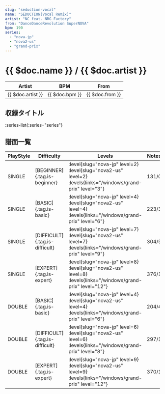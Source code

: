```yaml
---
slug: "seduction-vocal"
name: "SEDUCTION(Vocal Remix)"
artist: "NC feat. NRG Factory"
from: "DanceDanceRevolution SuperNOVA"
bpm: 190
series:
  - "nova-jp"
  - "nova2-us"
  - "grand-prix"
---
```


# {{ $doc.name }} / {{ $doc.artist }}

|Artist|BPM|From|
|------|---|----|
|{{ $doc.artist }}|{{ $doc.bpm }}|{{ $doc.from }}|

## 収録タイトル

:series-list{:series="series"}

## 譜面一覧

|PlayStyle|Difficulty|Levels|Notes|Movie|
|---------|----------|------|-----|-----|
|SINGLE|[BEGINNER]{.tag.is-beginner}|<div class="field is-grouped is-grouped-multiline"> :level{slug="nova-jp" level=2} :level{slug="nova2-us" level=2}  :levels{links="/windows/grand-prix" level="3"}</div>|131/0||
|SINGLE|[BASIC]{.tag.is-basic}|<div class="field is-grouped is-grouped-multiline"> :level{slug="nova-jp" level=4} :level{slug="nova2-us" level=4}  :levels{links="/windows/grand-prix" level="6"}</div>|223/3||
|SINGLE|[DIFFICULT]{.tag.is-difficult}|<div class="field is-grouped is-grouped-multiline"> :level{slug="nova-jp" level=7} :level{slug="nova2-us" level=7}  :levels{links="/windows/grand-prix" level="9"}</div>|304/5||
|SINGLE|[EXPERT]{.tag.is-expert}|<div class="field is-grouped is-grouped-multiline"> :level{slug="nova-jp" level=8} :level{slug="nova2-us" level=8}  :levels{links="/windows/grand-prix" level="12"}</div>|376/1||
|DOUBLE|[BASIC]{.tag.is-basic}|<div class="field is-grouped is-grouped-multiline"> :level{slug="nova-jp" level=4} :level{slug="nova2-us" level=4}  :levels{links="/windows/grand-prix" level="6"}</div>|204/4||
|DOUBLE|[DIFFICULT]{.tag.is-difficult}|<div class="field is-grouped is-grouped-multiline"> :level{slug="nova-jp" level=6} :level{slug="nova2-us" level=6}  :levels{links="/windows/grand-prix" level="8"}</div>|297/1||
|DOUBLE|[EXPERT]{.tag.is-expert}|<div class="field is-grouped is-grouped-multiline"> :level{slug="nova-jp" level=9} :level{slug="nova2-us" level=9}  :levels{links="/windows/grand-prix" level="12"}</div>|370/1||
